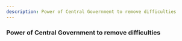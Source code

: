 ```yaml
---
description: Power of Central Government to remove difficulties
---
```


### Power of Central Government to remove difficulties


